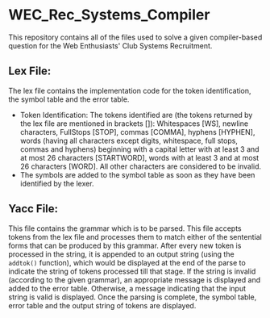 # WEC_Rec_Systems_Compiler

This repository contains all of the files used to solve a given compiler-based question for the Web Enthusiasts' Club Systems Recruitment.

## Lex File: 
The lex file contains the implementation code for the token identification, the symbol table and the error table.
* Token Identification: The tokens identified are (the tokens returned by the lex file are mentioned in brackets []): Whitespaces [WS], newline characters, FullStops [STOP], commas [COMMA], hyphens [HYPHEN], words (having all characters except digits, whitespace, full stops, commas and hyphens) beginning with a capital letter with at least 3 and at most 26 characters [STARTWORD], words with at least 3 and at most 26 characters [WORD]. All other characters are considered to be invalid.
* The symbols are added to the symbol table as soon as they have been identified by the lexer.

## Yacc File:
This file contains the grammar which is to be parsed. This file accepts tokens from the lex file and processes them to match either of the sentential forms that can be produced by this grammar. After every new token is processed in the string, it is appended to an output string (using the ```addtok()``` function), which would be displayed at the end of the parse to indicate the string of tokens processed till that stage. If the string is invalid (according to the given grammar), an appropriate message is displayed and added to the error table. Otherwise, a message indicating that the input string is valid is displayed. Once the parsing is complete, the symbol table, error table and the output string of tokens are displayed. 
